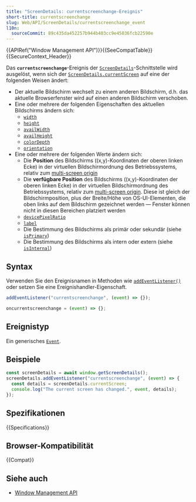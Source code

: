 ```yaml
---
title: "ScreenDetails: currentscreenchange-Ereignis"
short-title: currentscreenchange
slug: Web/API/ScreenDetails/currentscreenchange_event
l10n:
  sourceCommit: 89c435da452257b944b403cc9e45036fcb22590e
---
```


{{APIRef("Window Management API")}}{{SeeCompatTable}}{{SecureContext_Header}}

Das **`currentscreenchange`**-Ereignis der [`ScreenDetails`](/de/docs/Web/API/ScreenDetails)-Schnittstelle wird ausgelöst, wenn sich der [`ScreenDetails.currentScreen`](/de/docs/Web/API/ScreenDetails/currentScreen) auf eine der folgenden Weisen ändert:

- Der aktuelle Bildschirm wechselt zu einem anderen Bildschirm, d.h. das aktuelle Browserfenster wird auf einen anderen Bildschirm verschoben.
- Eine oder mehrere der folgenden Eigenschaften des aktuellen Bildschirms ändern sich:
  - [`width`](/de/docs/Web/API/Screen/width)
  - [`height`](/de/docs/Web/API/Screen/height)
  - [`availWidth`](/de/docs/Web/API/Screen/availWidth)
  - [`availHeight`](/de/docs/Web/API/Screen/availHeight)
  - [`colorDepth`](/de/docs/Web/API/Screen/colorDepth)
  - [`orientation`](/de/docs/Web/API/Screen/orientation)
- Eine oder mehrere der folgenden Werte ändern sich:
  - Die **Position** des Bildschirms ((x,y)-Koordinaten der oberen linken Ecke) in der virtuellen Bildschirmordnung des Betriebssystems, relativ zum [multi-screen origin](/de/docs/Web/API/Window_Management_API/Multi-screen_origin)
  - Die **verfügbare Position** des Bildschirms ((x,y)-Koordinaten der oberen linken Ecke) in der virtuellen Bildschirmordnung des Betriebssystems, relativ zum [multi-screen origin](/de/docs/Web/API/Window_Management_API/Multi-screen_origin). Diese ist gleich der Bildschirmposition, plus der Breite/Höhe von OS-UI-Elementen, die oben links auf dem Bildschirm gezeichnet werden — Fenster können nicht in diesen Bereichen platziert werden
  - [`devicePixelRatio`](/de/docs/Web/API/ScreenDetailed/devicePixelRatio)
  - [`label`](/de/docs/Web/API/ScreenDetailed/label)
  - Die Bestimmung des Bildschirms als primär oder sekundär (siehe [`isPrimary`](/de/docs/Web/API/ScreenDetailed/isPrimary))
  - Die Bestimmung des Bildschirms als intern oder extern (siehe [`isInternal`](/de/docs/Web/API/ScreenDetailed/isInternal))

## Syntax

Verwenden Sie den Ereignisnamen in Methoden wie [`addEventListener()`](/de/docs/Web/API/EventTarget/addEventListener) oder setzen Sie eine Ereignishandler-Eigenschaft.

```js
addEventListener("currentscreenchange", (event) => {});

oncurrentscreenchange = (event) => {};
```

## Ereignistyp

Ein generisches [`Event`](/de/docs/Web/API/Event).

## Beispiele

```js
const screenDetails = await window.getScreenDetails();
screenDetails.addEventListener("currentscreenchange", (event) => {
  const details = screenDetails.currentScreen;
  console.log("The current screen has changed.", event, details);
});
```

## Spezifikationen

{{Specifications}}

## Browser-Kompatibilität

{{Compat}}

## Siehe auch

- [Window Management API](/de/docs/Web/API/Window_Management_API)
